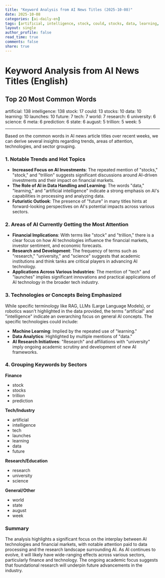 ```yaml
---
title: "Keyword Analysis from AI News Titles (2025-10-08)"
date: 2025-10-08
categories: [ai-daily-en]
tags: [artificial, intelligence, stock, could, stocks, data, learning, launches, future, tech, world, research, university, science, meta, prediction, state, august, trillion, week]
layout: single
author_profile: false
read_time: true
comments: false
share: true
---
```


# Keyword Analysis from AI News Titles (English)

## Top 20 Most Common Words

artificial: 138
intelligence: 138
stock: 17
could: 13
stocks: 10
data: 10
learning: 10
launches: 10
future: 7
tech: 7
world: 7
research: 6
university: 6
science: 6
meta: 6
prediction: 6
state: 6
august: 5
trillion: 5
week: 5

---

Based on the common words in AI news article titles over recent weeks, we can derive several insights regarding trends, areas of attention, technologies, and sector grouping.

### 1. Notable Trends and Hot Topics
- **Increased Focus on AI Investments**: The repeated mention of "stocks," "stock," and "trillion" suggests significant discussions around AI-driven investments and their impact on financial markets.
- **The Role of AI in Data Handling and Learning**: The words "data," "learning," and "artificial intelligence" indicate a strong emphasis on AI's capabilities in processing and analyzing data.
- **Futuristic Outlook**: The presence of "future" in many titles hints at forward-looking perspectives on AI's potential impacts across various sectors.

### 2. Areas of AI Currently Getting the Most Attention
- **Financial Implications**: With terms like "stock" and "trillion," there is a clear focus on how AI technologies influence the financial markets, investor sentiment, and economic forecasts.
- **Research and Development**: The frequency of terms such as "research," "university," and "science" suggests that academic institutions and think tanks are critical players in advancing AI technology.
- **Applications Across Various Industries**: The mention of "tech" and "launches" implies significant innovations and practical applications of AI technology in the broader tech industry.

### 3. Technologies or Concepts Being Emphasized
While specific terminology like RAG, LLMs (Large Language Models), or robotics wasn't highlighted in the data provided, the terms "artificial" and "intelligence" indicate an overarching focus on general AI concepts. The specific technologies could include:
- **Machine Learning**: Implied by the repeated use of "learning."
- **Data Analytics**: Highlighted by multiple mentions of "data."
- **AI Research Initiatives**: "Research" and affiliations with "university" imply ongoing academic scrutiny and development of new AI frameworks.

### 4. Grouping Keywords by Sectors

**Finance**
- stock
- stocks
- trillion
- prediction

**Tech/Industry**
- artificial
- intelligence
- tech
- launches
- learning
- data
- future

**Research/Education**
- research
- university
- science

**General/Other**
- world
- state
- august
- week

### Summary
The analysis highlights a significant focus on the interplay between AI technologies and financial markets, with notable attention paid to data processing and the research landscape surrounding AI. As AI continues to evolve, it will likely have wide-ranging effects across various sectors, particularly finance and technology. The ongoing academic focus suggests that foundational research will underpin future advancements in the industry.